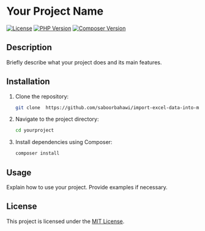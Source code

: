 # Your Project Name

[![License](https://img.shields.io/badge/license-MIT-blue.svg)](LICENSE)
[![PHP Version](https://img.shields.io/badge/php-%3E%3D%207.2-8892BF.svg)](https://www.php.net/)
[![Composer Version](https://img.shields.io/badge/composer-latest-885630.svg)](https://getcomposer.org/)

## Description

Briefly describe what your project does and its main features.

## Installation

1. Clone the repository:

    ```bash
    git clone  https://github.com/saboorbahawi/import-excel-data-into-mysql-database.git
    ```

2. Navigate to the project directory:

    ```bash
    cd yourproject
    ```

3. Install dependencies using Composer:

    ```bash
    composer install
    ```

## Usage

Explain how to use your project. Provide examples if necessary.

 

## License

This project is licensed under the [MIT License](LICENSE).
